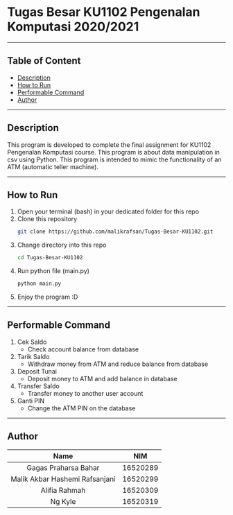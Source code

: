 # Tugas Besar KU1102 Pengenalan Komputasi 2020/2021

--- 

## Table of Content
- [Description](#Description)
- [How to Run](#how-to-run)
- [Performable Command](#performable-command)
- [Author](#author)

---

## Description
This program is developed to complete the final assignment for KU1102 Pengenalan Komputasi course. This program is about data manipulation in csv using Python. This program is intended to mimic the functionality of an ATM (automatic teller machine).

---

## How to Run
1. Open your terminal (bash) in your dedicated folder for this repo
2. Clone this repository
    ```sh
    git clone https://github.com/malikrafsan/Tugas-Besar-KU1102.git
    ```
3. Change directory into this repo
    ```sh
    cd Tugas-Besar-KU1102
    ```
4. Run python file (main.py)
    ```sh
    python main.py
    ```
5. Enjoy the program :D

---

## Performable Command
1. Cek Saldo
    - Check account balance from database
2. Tarik Saldo
    - Withdraw money from ATM and reduce balance from database
3. Deposit Tunai
    - Deposit money to ATM and add balance in database
4. Transfer Saldo
    - Transfer money to another user account
5. Ganti PIN
    - Change the ATM PIN on the database

--- 

## Author
|Name   |NIM   |
|:---:|:---:|
|Gagas Praharsa Bahar|16520289|
|Malik Akbar Hashemi Rafsanjani|16520299|
|Alifia Rahmah|16520309|
|Ng Kyle|16520319|